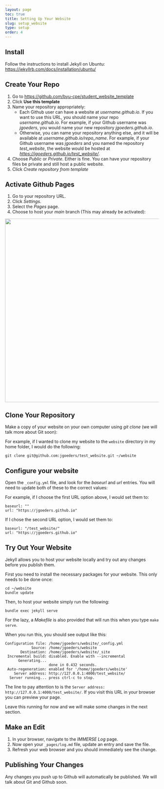 ```yaml
---
layout: page
toc: true
title: Setting Up Your Website
slug: setup_website
type: setup
order: 4
---
```



## Install

Follow the instructions to install Jekyll on Ubuntu: <https://jekyllrb.com/docs/installation/ubuntu/>

## Create Your Repo

1. Go to <https://github.com/byu-cpe/student_website_template>
2. Click **Use this template**
3. Name your repository appropriately:
    * Each Github user can have a website at *username.github.io*.  If you want to use this URL, you should name your repo *username.github.io*.  For example, if your Github username was *jgoeders*, you would name your new repository *jgoeders.github.io*.
    * Otherwise, you can name your repository anything else, and it will be available at *username.github.io/repo_name*.  For example, if your Github username was *jgoeders* and you named the repository *test_website*, the website would be hosted at *https://jgoeders.github.io/test_website/*.
4. Choose *Public* or *Private*.  Either is fine.  You can have your repository files be private and still host a public website.
5. Click *Create repository from template*

## Activate Github Pages

1. Go to your repository URL.
2. Click *Settings*.
3. Select the *Pages* page.
4. Choose to host your *main* branch (This may already be activated):

<img src = "{% link media/student_website/github_pages.png %}" width="600">


## Clone Your Repository

Make a copy of your website on your own computer using *git clone* (we will talk more about Git soon):

 For example, if I wanted to clone my website to the `website` directory in my home folder, I would do the following:

```git clone git@github.com:jgoeders/test_website.git ~/website```


## Configure your website

Open the `_config.yml` file, and look for the *baseurl* and *url* entries.  You will need to update both of these to the correct values:

For example, if I choose the first URL option above, I would set them to:
```
baseurl: ""
url: "https://jgoeders.github.io"
```
If I chose the second URL option, I would set them to:
```
baseurl: "/test_website/"
url: "https://jgoeders.github.io"
```

## Try Out Your Website

Jekyll allows you to host your website locally and try out any changes before you publish them.  

First you need to install the necessary packages for your website.  This only needs to be done once:
```
cd ~/website
bundle update
```

Then, to host your website simply run the following:
```
bundle exec jekyll serve
```
For the lazy, a *Makefile* is also provided that will run this when you type `make serve`.

When you run this, you should see output like this:
```
Configuration file: /home/jgoeders/website/_config.yml
            Source: /home/jgoeders/website
       Destination: /home/jgoeders/website/_site
 Incremental build: disabled. Enable with --incremental
      Generating... 
                    done in 0.432 seconds.
 Auto-regeneration: enabled for '/home/jgoeders/website'
    Server address: http://127.0.0.1:4000/test_website/
  Server running... press ctrl-c to stop.
  ```

The line to pay attention to is the `Server address: http://127.0.0.1:4000/test_website/`.  If you visit this URL in your browser you can preview your page.

Leave this running for now and we will make some changes in the next section.


## Make an Edit

1. In your browser, navigate to the *IMMERSE Log* page.
2. Now open your `_pages/log.md` file, update an entry and save the file.
3. Refresh your web browser and you should immediately see the change.


## Publishing Your Changes

Any changes you push up to Github will automatically be published.  We will talk about Git and Github soon.
